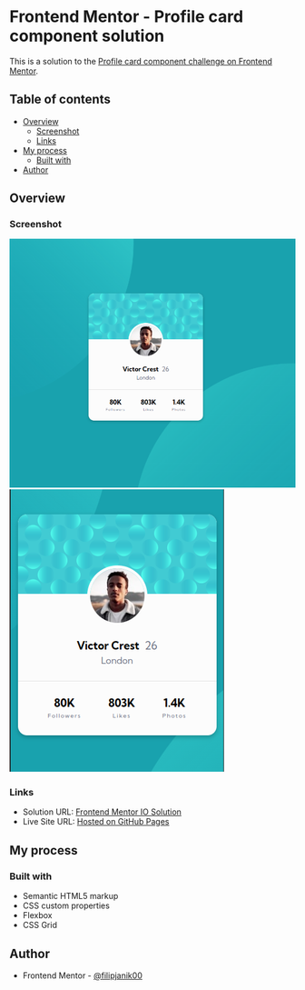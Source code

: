 # Frontend Mentor - Profile card component solution

This is a solution to the [Profile card component challenge on Frontend Mentor](https://www.frontendmentor.io/challenges/profile-card-component-cfArpWshJ).

## Table of contents

- [Overview](#overview)
  - [Screenshot](#screenshot)
  - [Links](#links)
- [My process](#my-process)
  - [Built with](#built-with)
- [Author](#author)

## Overview

### Screenshot

![](./screenshots/desktop-preview.png)
![](./screenshots/mobile-preview.png)

### Links

- Solution URL: [Frontend Mentor IO Solution](https://www.frontendmentor.io/solutions/profile-card-component-QQCayfzRDh)
- Live Site URL: [Hosted on GitHub Pages](https://filipjanik00.github.io/profile-card-component-main/)

## My process

### Built with

- Semantic HTML5 markup
- CSS custom properties
- Flexbox
- CSS Grid

## Author

- Frontend Mentor - [@filipjanik00](https://www.frontendmentor.io/profile/filipjanik00)
